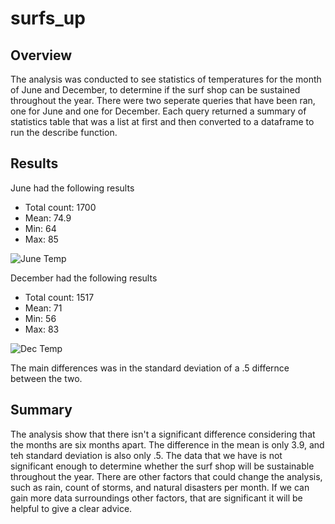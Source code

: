 # surfs_up
## Overview
The analysis was conducted to see statistics of temperatures for the month of June and December, to determine if the surf shop can be sustained throughout the year. There were two seperate queries that have been ran, one for June and one for December. Each query returned a summary of statistics table that was a list at first and then converted to a dataframe to run the describe function.
## Results
June had the following results
  - Total count: 1700
  - Mean: 74.9
  - Min: 64
  - Max: 85
 
 ![June Temp](https://user-images.githubusercontent.com/108282027/187826460-fc2e0b89-c71d-44f8-ae6a-e7622db35e11.png)

December had the following results
  - Total count: 1517
  - Mean: 71
  - Min: 56
  - Max: 83

![Dec Temp](https://user-images.githubusercontent.com/108282027/187826918-2448bd68-e8db-418c-88da-48e0cf203b96.png)

The main differences was in the standard deviation of a .5 differnce between the two.
## Summary
The analysis show that there isn't a significant difference considering that the months are six months apart. The difference in the mean is only 3.9, and teh standard deviation is also only .5. The data that we have is not significant enough to determine whether the surf shop will be sustainable throughout the year. There are other factors that could change the analysis, such as rain, count of storms, and natural disasters per month. If we can gain more data surroundings other factors, that are significant it will be helpful to give a clear advice. 

